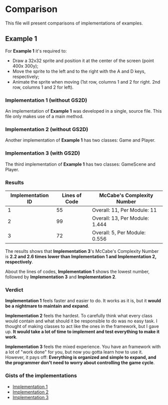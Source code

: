 # Comparison

This file will present comparisons of implementations of examples.

## Example 1

For **Example 1** it's required to:

- Draw a 32x32 sprite and position it at the center of the screen (point 400x 300y);
- Move the sprite to the left and to the right with the A and D keys, respectively;
- Animate the sprite when moving (1st row, columns 1 and 2 for right. 2nd row, columns 1 and 2 for left).

### Implementation 1 (without GS2D)

An implementation of **Example 1** was developed in a single, source file. This file only makes use of a main method.

### Implementation 2 (without GS2D)

Another implementation of **Example 1** has two classes: Game and Player.

### Implementation 3 (with GS2D)

The third implementation of **Example 1** has two classes: GameScene and Player.

### Results

| Implementation ID | Lines of Code | McCabe's Complexity Number     |
| ----------------- | ------------- | ------------------------------ |
| 1                 | 55            | Overall: 11, Per Module: 11    |
| 2                 | 99            | Overall: 13, Per Module: 1.444 |
| 3                 | 72            | Overall: 5, Per Module: 0.556  |

The results shows that **Implementation 3**'s McCabe's Complexity Number is **2.2 and 2.6 times lower than Implementation 1 and Implementation 2, respectively**.

About the lines of codes, **Implementation 1** shows the lowest number, followed by **Implementation 3** and **Implementation 2**.

### Verdict

**Implementation 1** feels faster and easier to do. It works as it is, but it **would be a nightmare to maintain and expand**.

**Implementation 2** feels the hardest. To carefully think what every class would contain and what should it be responsible to do was no easy task. I thought of making classes to act like the ones in the framework, but I gave up. **It would take a lot of time to implement and test everything to make it work**.

**Implementation 3** feels the mixed experience. You have an framework with a lot of "work done" for you, but now you gotta learn how to use it. However, it pays off: **Everything is organized and simple to expand, and the programmer don't need to worry about controlling the game cycle**.

### Gists of the implementations

- [Implementation 1](https://gist.github.com/murilobnt/e1e40a17df6cf7a83e308ff86b5aa739)
- [Implementation 2](https://gist.github.com/murilobnt/80ea16af536e169e3ae50fea4004cb2a)
- [Implementation 3](https://gist.github.com/murilobnt/d589f25365879338a6d76345141cb67c)
